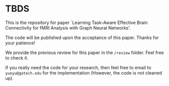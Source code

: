 # TBDS
This is the repository for paper `Learning Task-Aware Effective Brain Connectivity for fMRI Analysis with Graph Neural Networks'. 

The code will be published upon the acceptance of this paper. Thanks for your patience!

We provide the previous review for this paper in the `/review` folder. Feel free to check it.

If you really need the code for your research, then feel free to email to `yueyu@gatech.edu` for the implementation (However, the code is not cleaned up).
